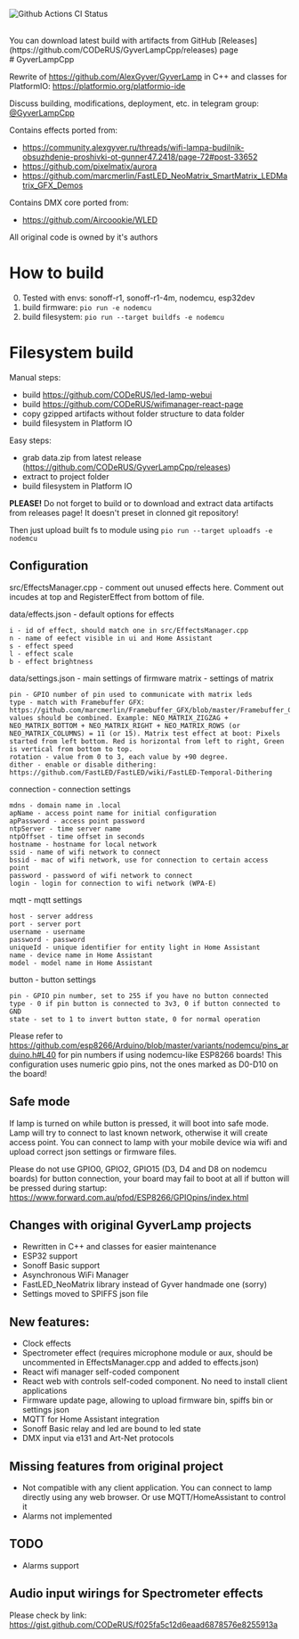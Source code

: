 ![Github Actions CI Status](https://github.com/CODeRUS/GyverLampCpp/workflows/PlatformIO%20build/badge.svg)

<br />
You can download latest build with artifacts from GitHub [Releases](https://github.com/CODeRUS/GyverLampCpp/releases) page
<br />
# GyverLampCpp

Rewrite of https://github.com/AlexGyver/GyverLamp in C++ and classes for PlatformIO: https://platformio.org/platformio-ide

Discuss building, modifications, deployment, etc. in telegram group: [@GyverLampCpp](https://t.me/GyverLampCpp)

Contains effects ported from:
- https://community.alexgyver.ru/threads/wifi-lampa-budilnik-obsuzhdenie-proshivki-ot-gunner47.2418/page-72#post-33652
- https://github.com/pixelmatix/aurora
- https://github.com/marcmerlin/FastLED_NeoMatrix_SmartMatrix_LEDMatrix_GFX_Demos

Contains DMX core ported from:
- https://github.com/Aircoookie/WLED

All original code is owned by it's authors

# How to build

0. Tested with envs: sonoff-r1, sonoff-r1-4m, nodemcu, esp32dev
1. build firmware: `pio run -e nodemcu`
2. build filesystem: `pio run --target buildfs -e nodemcu`

# Filesystem build

Manual steps:

- build https://github.com/CODeRUS/led-lamp-webui
- build https://github.com/CODeRUS/wifimanager-react-page
- copy gzipped artifacts without folder structure to data folder
- build filesystem in Platform IO

Easy steps:

- grab data.zip from latest release (https://github.com/CODeRUS/GyverLampCpp/releases)
- extract to project folder
- build filesystem in Platform IO

**PLEASE!** Do not forget to build or to download and extract data artifacts from releases page! It doesn't preset in clonned git repository!

Then just upload built fs to module using `pio run --target uploadfs -e nodemcu`

## Configuration

src/EffectsManager.cpp - comment out unused effects here. Comment out incudes at top and RegisterEffect from bottom of file.

data/effects.json - default options for effects

    i - id of effect, should match one in src/EffectsManager.cpp
    n - name of eefect visible in ui and Home Assistant
    s - effect speed
    l - effect scale
    b - effect brightness

data/settings.json - main settings of firmware
matrix - settings of matrix

    pin - GPIO number of pin used to communicate with matrix leds
    type - match with Framebuffer GFX: https://github.com/marcmerlin/Framebuffer_GFX/blob/master/Framebuffer_GFX.h#L43
    values should be combined. Example: NEO_MATRIX_ZIGZAG + NEO_MATRIX_BOTTOM + NEO_MATRIX_RIGHT + NEO_MATRIX_ROWS (or NEO_MATRIX_COLUMNS) = 11 (or 15). Matrix test effect at boot: Pixels started from left bottom. Red is horizontal from left to right, Green is vertical from bottom to top.
    rotation - value from 0 to 3, each value by +90 degree.
    dither - enable or disable dithering: https://github.com/FastLED/FastLED/wiki/FastLED-Temporal-Dithering

connection - connection settings

    mdns - domain name in .local
    apName - access point name for initial configuration
    apPassword - access point password
    ntpServer - time server name
    ntpOffset - time offset in seconds
    hostname - hostname for local network
    ssid - name of wifi network to connect
    bssid - mac of wifi network, use for connection to certain access point
    password - password of wifi network to connect
    login - login for connection to wifi network (WPA-E)

mqtt - mqtt settings

    host - server address
    port - server port
    username - username
    password - password
    uniqueId - unique identifier for entity light in Home Assistant
    name - device name in Home Assistant
    model - model name in Home Assistant

button - button settings

    pin - GPIO pin number, set to 255 if you have no button connected
    type - 0 if pin button is connected to 3v3, 0 if button connected to GND
    state - set to 1 to invert button state, 0 for normal operation

Please refer to https://github.com/esp8266/Arduino/blob/master/variants/nodemcu/pins_arduino.h#L40 for pin numbers if using nodemcu-like ESP8266 boards! This configuration uses numeric gpio pins, not the ones marked as D0-D10 on the board!

## Safe mode

If lamp is turned on while button is pressed, it will boot into safe mode. Lamp will try to connect to last known network, otherwise it will create access point. You can connect to lamp with your mobile device wia wifi and upload correct json settings or firmware files.

Please do not use GPIO0, GPIO2, GPIO15 (D3, D4 and D8 on nodemcu boards) for button connection, your board may fail to boot at all if button will be pressed during startup: https://www.forward.com.au/pfod/ESP8266/GPIOpins/index.html

## Changes with original GyverLamp projects

- Rewritten in C++ and classes for easier maintenance
- ESP32 support
- Sonoff Basic support
- Asynchronous WiFi Manager
- FastLED_NeoMatrix library instead of Gyver handmade one (sorry)
- Settings moved to SPIFFS json file

## New features:

- Clock effects
- Spectrometer effect (requires microphone module or aux, should be uncommented in EffectsManager.cpp and added to effects.json)
- React wifi manager self-coded component
- React web with controls self-coded component. No need to install client applications
- Firmware update page, allowing to upload firmware bin, spiffs bin or settings json
- MQTT for Home Assistant integration
- Sonoff Basic relay and led are bound to led state
- DMX input via e131 and Art-Net protocols

## Missing features from original project

- Not compatible with any client application. You can connect to lamp directly using any web browser. Or use MQTT/HomeAssistant to control it
- Alarms not implemented

## TODO

- Alarms support

## Audio input wirings for Spectrometer effects

Please check by link: https://gist.github.com/CODeRUS/f025fa5c12d6eaad6878576e8255913a

